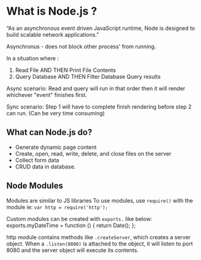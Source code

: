 # What is Node.js ? 

“As an asynchronous event driven JavaScript runtime, Node is designed to build scalable network applications.”

Asynchronus - does not block other process' from running.

In a situation where :
1. Read File AND THEN Print File Contents
2. Query Database AND THEN Filter Database Query results

Async scenario:
Read and query will run in that order then it will render whichever "event" finishes first.

Sync scenario:
Step 1 will have to complete finish rendering before step 2 can run.
(Can be very time consuming)

## What can Node.js do? 
* Generate dynamic page content
* Create, open, read, write, delete, and close files on the server
* Collect form data
* CRUD data in database.

## Node Modules
Modules are similar to JS libraries
To use modules, use `require()` with the module
  ie: `var http = require('http');`

Custom modules can be created with `exports.` like below:
exports.myDateTime = function () {
  return Date();
};

http module contains methods like `.createServer`, which creates a server object.
When a `.listen(8080)` is attached to the object, it will listen to port 8080 and the server object will execute its contents.

